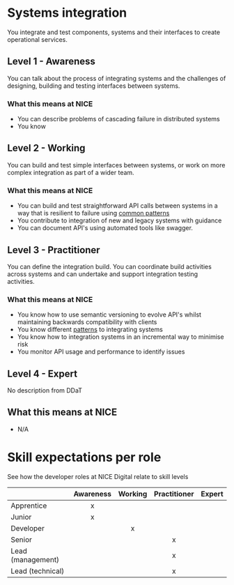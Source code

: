 # Systems integration

You integrate and test components, systems and their interfaces to create operational services.

## Level 1 - Awareness

You can talk about the process of integrating systems and the challenges of designing, building and testing interfaces between systems.

### What this means at NICE 
- You can describe problems of cascading failure in distributed systems
- You know 

## Level 2 - Working
You can build and test simple interfaces between systems, or work on more complex integration as part of a wider team.

### What this means at NICE 
- You can build and test straightforward API calls between systems in a way that is resilient to failure using [common patterns](https://en.wikipedia.org/wiki/Circuit_breaker_design_pattern)
- You contribute to integration of new and legacy systems with guidance
- You can document API's using automated tools like swagger.


## Level 3 - Practitioner
You can define the integration build. You can coordinate build activities across systems and can undertake and support integration testing activities.

### What this means at NICE 
- You know how to use semantic versioning to evolve API's whilst maintaining backwards compatibility with clients
- You know different [patterns](https://docs.microsoft.com/en-us/azure/architecture/patterns/) to integrating systems
- You know how to integration systems in an incremental way to minimise risk
- You monitor API usage and performance to identify issues

## Level 4 - Expert

No description from DDaT

## What this means at NICE 
- N/A

# Skill expectations per role
See how the developer roles at NICE Digital relate to skill levels

|                   | Awareness | Working | Practitioner | Expert |
|-------------------|:-:|:-:|:-:|:-:| 
| Apprentice        |    x      |         |              |        |
| Junior            |    x      |         |              |        |
| Developer         |           |    x    |              |        |
| Senior            |           |         |     x        |        |
| Lead (management) |           |         |     x        |        |
| Lead (technical)  |           |         |     x        |        |


